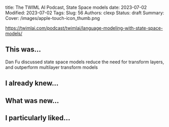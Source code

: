 title: The TWIML AI Podcast, State Space models
date: 2023-07-02
Modified: 2023-07-02
Tags: 
Slug: 56
Authors: clexp
Status: draft
Summary: 
Cover: /images/apple-touch-icon_thumb.png


https://twimlai.com/podcast/twimlai/language-modeling-with-state-space-models/

## This was...
Dan Fu discussed state space models reduce the need for transform layers, and outperform multilayer transform models
## I already knew...

## What was new...

## I particularly liked... 
